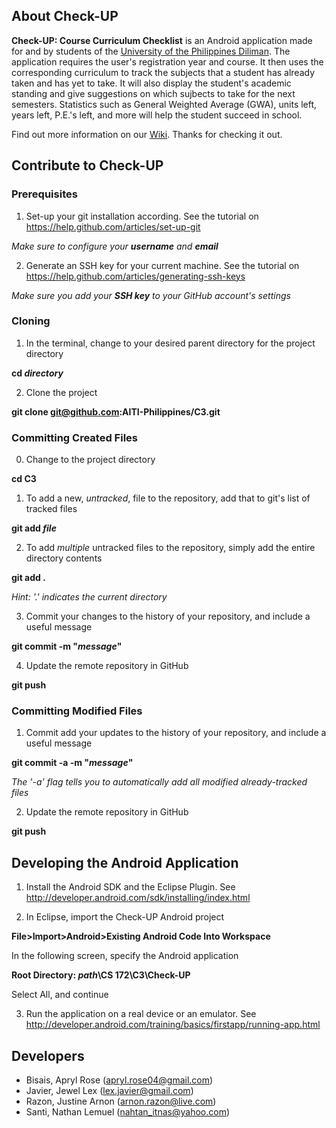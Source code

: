 ## About Check-UP ##
**Check-UP: Course Curriculum Checklist** is an Android application made for and by students of the [University of the Philippines Diliman](http://upd.edu.ph/). The application requires the user's registration year and course. It then uses the corresponding curriculum to track the subjects that a student has already taken and has yet to take. It will also display the student's academic standing and give suggestions on which sujbects to take for the next semesters. Statistics such as General Weighted Average (GWA), units left, years left, P.E.'s left, and more will help the student succeed in school.

Find out more information on our [Wiki](https://github.com/AITI-Philippines/C3/wiki). Thanks for checking it out.

## Contribute to Check-UP ##

### Prerequisites ###

1. Set-up your git installation according. See the tutorial on https://help.github.com/articles/set-up-git

_Make sure to configure your **username** and **email**_

2. Generate an SSH key for your current machine. See the tutorial on https://help.github.com/articles/generating-ssh-keys

_Make sure you add your **SSH key** to your GitHub account's settings_

### Cloning ###

1. In the terminal, change to your desired parent directory for the project directory

**cd _directory_**

2.  Clone the project

**git clone git@github.com:AITI-Philippines/C3.git**


### Committing Created Files ###

0. Change to the project directory

**cd C3**

1. To add a new, _untracked_, file to the repository, add that to git's list of tracked files

**git add _file_**

2. To add _multiple_ untracked files to the repository, simply add the entire directory contents

**git add .**

_Hint: '.' indicates the current directory_

3. Commit your changes to the history of your repository, and include a useful message

**git commit -m "_message_"**

4. Update the remote repository in GitHub

**git push**


### Committing Modified Files ###

1. Commit add your updates to the history of your repository, and include a useful message

**git commit -a -m "_message_"**

_The '-a' flag tells you to automatically add all modified already-tracked files_

2. Update the remote repository in GitHub

**git push**


## Developing the Android Application ##

1. Install the Android SDK and the Eclipse Plugin. See http://developer.android.com/sdk/installing/index.html

2. In Eclipse, import the Check-UP Android project

**File>Import>Android>Existing Android Code Into Workspace**

In the following screen, specify the Android application

**Root Directory: _path_\CS 172\C3\Check-UP**

Select All, and continue

3. Run the application on a real device or an emulator. See http://developer.android.com/training/basics/firstapp/running-app.html


## Developers ##
* Bisais, Apryl Rose (apryl.rose04@gmail.com)
* Javier, Jewel Lex (lex.javier@gmail.com)
* Razon, Justine Arnon (arnon.razon@live.com)
* Santi, Nathan Lemuel (nahtan_itnas@yahoo.com)